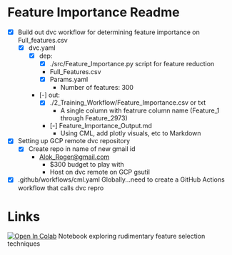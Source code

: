 # Feature Importance Readme
- [x] Build out dvc workflow for determining feature importance on Full_features.csv
  - [x] dvc.yaml
    - [x] dep: 
      - [x] ./src/Feature_Importance.py script for feature reduction
      - Full_Features.csv
      - [x] Params.yaml
        - Number of features: 300
    - [-] out:
      - [x] ./2_Training_Workflow/Feature_Importance.csv or txt
        - A single column with featrure column name (Feature_1 through Feature_2973) 
      - [-] Feature_Importance_Output.md
        - Using CML, add plotly visuals, etc to Markdown
- [x] Setting up GCP remote dvc repository
  - [x] Create repo in name of new gmail id
    - Alok_Roger@gmail.com
      - $300 budget to play with
      - Host on dvc remote on GCP gsutil  
- [x] .github/workflows/cml.yaml Globally...need to create a GitHub Actions workflow that calls dvc repro 
# Links 
[![Open In Colab](https://colab.research.google.com/assets/colab-badge.svg)](https://colab.research.google.com/drive/1Zi6cdD2aPM9rf3bcUOPWdnp1GVaCfjsN?usp=sharing) Notebook exploring rudimentary feature selection  techniques
 
